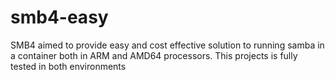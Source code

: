 # smb4-easy
SMB4 aimed to provide easy and cost effective solution to running samba in a container both in ARM and AMD64 processors. This projects is fully tested in both environments
